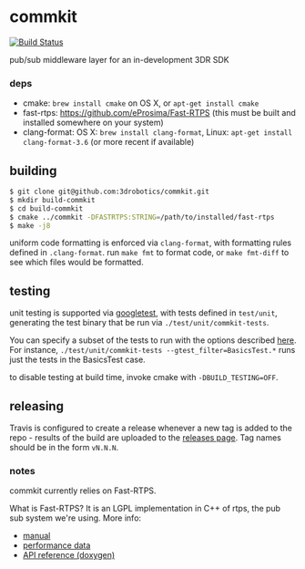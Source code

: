 
# commkit

[![Build Status](https://travis-ci.com/3drobotics/commkit.svg?token=mTutn7HE1YdXxSJUA6Ds&branch=master)](https://travis-ci.com/3drobotics/commkit)

pub/sub middleware layer for an in-development 3DR SDK

### deps

* cmake: `brew install cmake` on OS X, or `apt-get install cmake`
* fast-rtps: https://github.com/eProsima/Fast-RTPS (this must be built and installed somewhere on your system)
* clang-format: OS X: `brew install clang-format`, Linux: `apt-get install clang-format-3.6` (or more recent if available)

## building

```bash
$ git clone git@github.com:3drobotics/commkit.git
$ mkdir build-commkit
$ cd build-commkit
$ cmake ../commkit -DFASTRTPS:STRING=/path/to/installed/fast-rtps
$ make -j8
```

uniform code formatting is enforced via `clang-format`, with formatting rules defined in `.clang-format`. run `make fmt` to format code, or `make fmt-diff` to see which files would be formatted.

## testing

unit testing is supported via [googletest](https://github.com/google/googletest/blob/master/googletest/docs/Primer.md), with tests defined in `test/unit`, generating the test binary that be run via `./test/unit/commkit-tests`.

You can specify a subset of the tests to run with the options described [here](https://github.com/google/googletest/blob/master/googletest/docs/AdvancedGuide.md#running-a-subset-of-the-tests). For instance, `./test/unit/commkit-tests --gtest_filter=BasicsTest.*` runs just the tests in the BasicsTest case.

to disable testing at build time, invoke cmake with `-DBUILD_TESTING=OFF`.

## releasing

Travis is configured to create a release whenever a new tag is added to the repo - results of the build are uploaded to the [releases page](https://github.com/3drobotics/redrider/releases). Tag names should be in the form `vN.N.N`.

### notes

commkit currently relies on Fast-RTPS.

What is Fast-RTPS? It is an LGPL implementation in C++ of rtps, the pub sub system we're using. More info:
* [manual](http://www.eprosima.com/docs/fast-rtps/1.0.5/pdf/User-Manual.pdf)
* [performance data](http://www.eprosima.com/index.php/resources-all/performance/40-eprosima-fast-rtps-performance)
* [API reference (doxygen)](http://www.eprosima.com/docs/fast-rtps/1.0.5/html/index.html)
